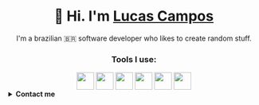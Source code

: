 <h1 align=center>👋 Hi. I'm <a href="https://github.com/lucasdcampos">Lucas Campos</a> </h1>

<p align=center>I'm a brazilian 🇧🇷 software developer who likes to create random stuff.</p>

<!--
[![GitHub WidgetBox](https://github-widgetbox.vercel.app/api/profile?username=lucasdcampos&data=followers,repositories,stars&theme=darkmode)](https://github.com/Jurredr/github-widgetbox)
[![GitHub WidgetBox](https://github-widgetbox.vercel.app/api/skills?tools=csharp,python,linux,git,html,css&theme=darkmode&includeNames=true)](https://github.com/Jurredr/github-widgetbox)
-->

<div align=center>
  <h3>Tools I use:</h3>
  <img align=center width=35px src="https://cdn.jsdelivr.net/gh/devicons/devicon@latest/icons/csharp/csharp-original.svg" />
  <img align=center width=35px src="https://cdn.jsdelivr.net/gh/devicons/devicon@latest/icons/python/python-original.svg" />
  <img align=center width=35px src="https://cdn.jsdelivr.net/gh/devicons/devicon@latest/icons/git/git-original.svg" />
  <img align=center width=35px src="https://cdn.jsdelivr.net/gh/devicons/devicon@latest/icons/linux/linux-original.svg" />
  <img align=center width=35px src="https://cdn.jsdelivr.net/gh/devicons/devicon@latest/icons/html5/html5-original.svg" />
  <img align=center width=35px src="https://cdn.jsdelivr.net/gh/devicons/devicon@latest/icons/css3/css3-original.svg" />
  <br>
</div>

<details>
<summary><b>Contact me</b></summary>
<ul>
 <li><a href="mailto:lucasm.campos@hotmail.com.br">Email</a></li>
  <li><a href="https://www.linkedin.com/in/lucazof/">LinkedIn</a></li>
</ul>
</details>
